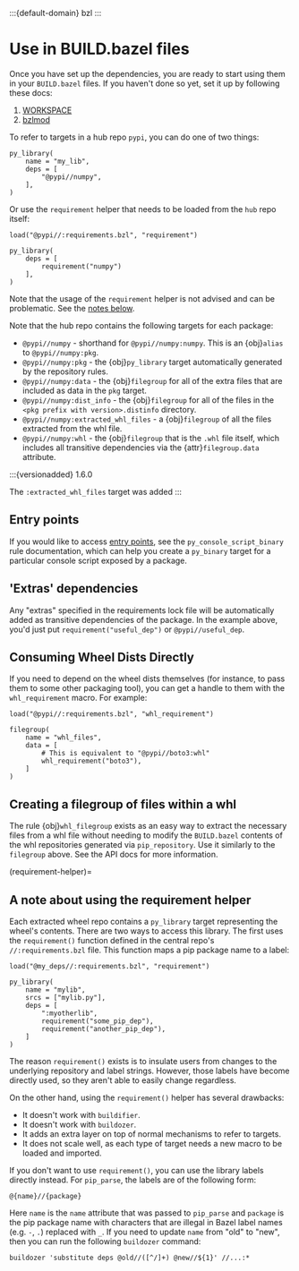 :::{default-domain} bzl
:::

# Use in BUILD.bazel files

Once you have set up the dependencies, you are ready to start using them in your `BUILD.bazel`
files. If you haven't done so yet, set it up by following these docs:
1. [WORKSPACE](./download-workspace)
2. [bzlmod](./download)

To refer to targets in a hub repo `pypi`, you can do one of two things:
```starlark
py_library(
    name = "my_lib",
    deps = [
        "@pypi//numpy",
    ],
)
```

Or use the `requirement` helper that needs to be loaded from the `hub` repo itself:
```starlark
load("@pypi//:requirements.bzl", "requirement")

py_library(
    deps = [
        requirement("numpy")
    ],
)
```

Note that the usage of the `requirement` helper is not advised and can be problematic. See the
[notes below](#requirement-helper).

Note that the hub repo contains the following targets for each package:
* `@pypi//numpy` - shorthand for `@pypi//numpy:numpy`. This is an {obj}`alias` to
  `@pypi//numpy:pkg`.
* `@pypi//numpy:pkg` - the {obj}`py_library` target automatically generated by the repository
  rules.
* `@pypi//numpy:data` - the {obj}`filegroup` for all of the extra files that are included
  as data in the `pkg` target.
* `@pypi//numpy:dist_info` - the {obj}`filegroup` for all of the files in the `<pkg prefix with version>.distinfo` directory.
* `@pypi//numpy:extracted_whl_files` - a {obj}`filegroup` of all the files
  extracted from the whl file.
* `@pypi//numpy:whl` - the {obj}`filegroup` that is the `.whl` file itself, which includes all
  transitive dependencies via the {attr}`filegroup.data` attribute.

:::{versionadded} 1.6.0

The `:extracted_whl_files` target was added
:::

## Entry points

If you would like to access [entry points][whl_ep], see the `py_console_script_binary` rule documentation,
which can help you create a `py_binary` target for a particular console script exposed by a package.

[whl_ep]: https://packaging.python.org/specifications/entry-points/

## 'Extras' dependencies

Any "extras" specified in the requirements lock file will be automatically added
as transitive dependencies of the package. In the example above, you'd just put
`requirement("useful_dep")` or `@pypi//useful_dep`.

## Consuming Wheel Dists Directly

If you need to depend on the wheel dists themselves (for instance, to pass them
to some other packaging tool), you can get a handle to them with the
`whl_requirement` macro. For example:

```starlark
load("@pypi//:requirements.bzl", "whl_requirement")

filegroup(
    name = "whl_files",
    data = [
        # This is equivalent to "@pypi//boto3:whl"
        whl_requirement("boto3"),
    ]
)
```

## Creating a filegroup of files within a whl

The rule {obj}`whl_filegroup` exists as an easy way to extract the necessary files
from a whl file without needing to modify the `BUILD.bazel` contents of the
whl repositories generated via `pip_repository`. Use it similarly to the `filegroup`
above. See the API docs for more information.

(requirement-helper)=
## A note about using the requirement helper

Each extracted wheel repo contains a `py_library` target representing
the wheel's contents. There are two ways to access this library. The
first uses the `requirement()` function defined in the central
repo's `//:requirements.bzl` file. This function maps a pip package
name to a label:

```starlark
load("@my_deps//:requirements.bzl", "requirement")

py_library(
    name = "mylib",
    srcs = ["mylib.py"],
    deps = [
        ":myotherlib",
        requirement("some_pip_dep"),
        requirement("another_pip_dep"),
    ]
)
```

The reason `requirement()` exists is to insulate users from
changes to the underlying repository and label strings. However, those
labels have become directly used, so they aren't able to easily change regardless.

On the other hand, using the `requirement()` helper has several drawbacks:

- It doesn't work with `buildifier`.
- It doesn't work with `buildozer`.
- It adds an extra layer on top of normal mechanisms to refer to targets.
- It does not scale well, as each type of target needs a new macro to be loaded and imported.

If you don't want to use `requirement()`, you can use the library labels directly instead. For
`pip_parse`, the labels are of the following form:

```starlark
@{name}//{package}
```

Here `name` is the `name` attribute that was passed to `pip_parse` and
`package` is the pip package name with characters that are illegal in
Bazel label names (e.g. `-`, `.`) replaced with `_`. If you need to
update `name` from "old" to "new", then you can run the following
`buildozer` command:

```shell
buildozer 'substitute deps @old//([^/]+) @new//${1}' //...:*
```
